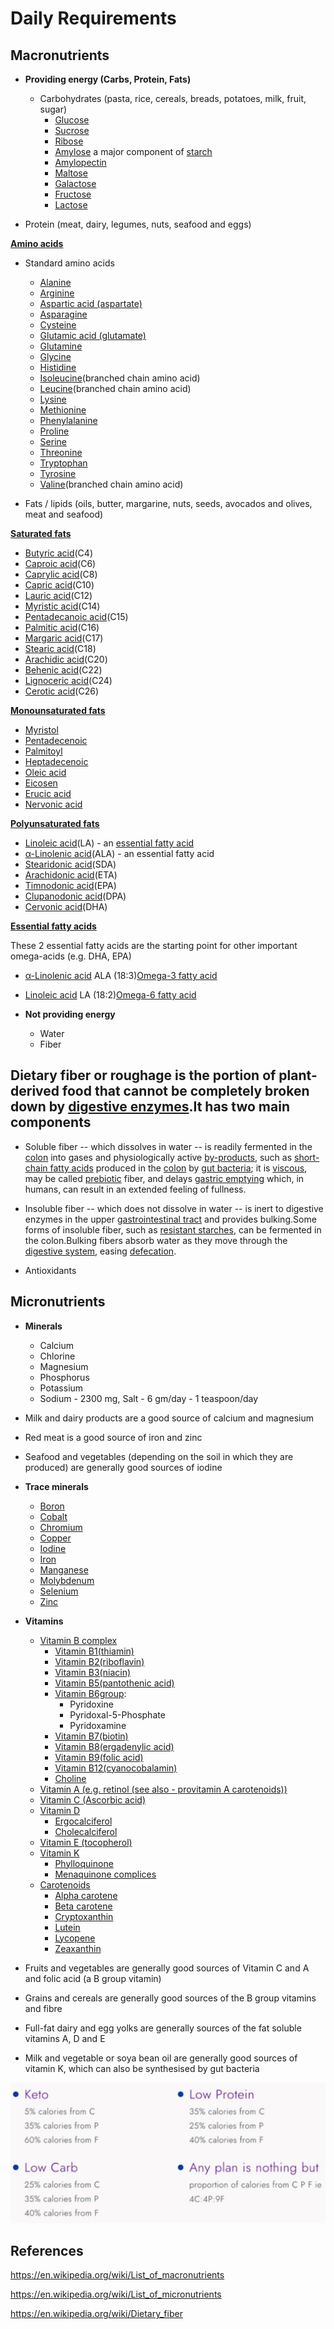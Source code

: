 # Daily Requirements

## Macronutrients

- **Providing energy (Carbs, Protein, Fats)**
    - Carbohydrates (pasta, rice, cereals, breads, potatoes, milk, fruit, sugar)
        - [Glucose](https://en.wikipedia.org/wiki/Glucose)
        - [Sucrose](https://en.wikipedia.org/wiki/Sucrose)
        - [Ribose](https://en.wikipedia.org/wiki/Ribose)
        - [Amylose](https://en.wikipedia.org/wiki/Amylose) a major component of [starch](https://en.wikipedia.org/wiki/Starch)
        - [Amylopectin](https://en.wikipedia.org/wiki/Amylopectin)
        - [Maltose](https://en.wikipedia.org/wiki/Maltose)
        - [Galactose](https://en.wikipedia.org/wiki/Galactose)
        - [Fructose](https://en.wikipedia.org/wiki/Fructose)
        - [Lactose](https://en.wikipedia.org/wiki/Lactose)

- Protein (meat, dairy, legumes, nuts, seafood and eggs)

[**Amino acids**](https://en.wikipedia.org/wiki/Amino_acids)

- Standard amino acids
    - [Alanine](https://en.wikipedia.org/wiki/Alanine)
    - [Arginine](https://en.wikipedia.org/wiki/Arginine)
    - [Aspartic acid (aspartate)](https://en.wikipedia.org/wiki/Aspartic_acid)
    - [Asparagine](https://en.wikipedia.org/wiki/Asparagine)
    - [Cysteine](https://en.wikipedia.org/wiki/Cysteine)
    - [Glutamic acid (glutamate)](https://en.wikipedia.org/wiki/Glutamic_acid)
    - [Glutamine](https://en.wikipedia.org/wiki/Glutamine)
    - [Glycine](https://en.wikipedia.org/wiki/Glycine)
    - [Histidine](https://en.wikipedia.org/wiki/Histidine)
    - [Isoleucine](https://en.wikipedia.org/wiki/Isoleucine)(branched chain amino acid)
    - [Leucine](https://en.wikipedia.org/wiki/Leucine)(branched chain amino acid)
    - [Lysine](https://en.wikipedia.org/wiki/Lysine)
    - [Methionine](https://en.wikipedia.org/wiki/Methionine)
    - [Phenylalanine](https://en.wikipedia.org/wiki/Phenylalanine)
    - [Proline](https://en.wikipedia.org/wiki/Proline)
    - [Serine](https://en.wikipedia.org/wiki/Serine)
    - [Threonine](https://en.wikipedia.org/wiki/Threonine)
    - [Tryptophan](https://en.wikipedia.org/wiki/Tryptophan)
    - [Tyrosine](https://en.wikipedia.org/wiki/Tyrosine)
    - [Valine](https://en.wikipedia.org/wiki/Valine)(branched chain amino acid)

- Fats / lipids (oils, butter, margarine, nuts, seeds, avocados and olives, meat and seafood)

[**Saturated fats**](https://en.wikipedia.org/wiki/Saturated_fats)

- [Butyric acid](https://en.wikipedia.org/wiki/Butyric_acid)(C4)
- [Caproic acid](https://en.wikipedia.org/wiki/Caproic_acid)(C6)
- [Caprylic acid](https://en.wikipedia.org/wiki/Caprylic_acid)(C8)
- [Capric acid](https://en.wikipedia.org/wiki/Capric_acid)(C10)
- [Lauric acid](https://en.wikipedia.org/wiki/Lauric_acid)(C12)
- [Myristic acid](https://en.wikipedia.org/wiki/Myristic_acid)(C14)
- [Pentadecanoic acid](https://en.wikipedia.org/wiki/Pentadecanoic_acid)(C15)
- [Palmitic acid](https://en.wikipedia.org/wiki/Palmitic_acid)(C16)
- [Margaric acid](https://en.wikipedia.org/wiki/Margaric_acid)(C17)
- [Stearic acid](https://en.wikipedia.org/wiki/Stearic_acid)(C18)
- [Arachidic acid](https://en.wikipedia.org/wiki/Arachidic_acid)(C20)
- [Behenic acid](https://en.wikipedia.org/wiki/Behenic_acid)(C22)
- [Lignoceric acid](https://en.wikipedia.org/wiki/Lignoceric_acid)(C24)
- [Cerotic acid](https://en.wikipedia.org/wiki/Cerotic_acid)(C26)

[**Monounsaturated fats**](https://en.wikipedia.org/wiki/Monounsaturated_fats)

- [Myristol](https://en.wikipedia.org/wiki/Myristol)
- [Pentadecenoic](https://en.wikipedia.org/wiki/Pentadecenoic)
- [Palmitoyl](https://en.wikipedia.org/wiki/Palmitoyl)
- [Heptadecenoic](https://en.wikipedia.org/wiki/Heptadecenoic)
- [Oleic acid](https://en.wikipedia.org/wiki/Oleic_acid)
- [Eicosen](https://en.wikipedia.org/wiki/Eicosen)
- [Erucic acid](https://en.wikipedia.org/wiki/Erucic_acid)
- [Nervonic acid](https://en.wikipedia.org/wiki/Nervonic_acid)

[**Polyunsaturated fats**](https://en.wikipedia.org/wiki/Polyunsaturated_fats)

- [Linoleic acid](https://en.wikipedia.org/wiki/Linoleic_acid)(LA) - an [essential fatty acid](https://en.wikipedia.org/wiki/Essential_fatty_acid)
- [α-Linolenic acid](https://en.wikipedia.org/wiki/%CE%91-Linolenic_acid)(ALA) - an essential fatty acid
- [Stearidonic acid](https://en.wikipedia.org/wiki/Stearidonic_acid)(SDA)
- [Arachidonic acid](https://en.wikipedia.org/wiki/Arachidonic_acid)(ETA)
- [Timnodonic acid](https://en.wikipedia.org/wiki/Timnodonic_acid)(EPA)
- [Clupanodonic acid](https://en.wikipedia.org/wiki/Clupanodonic_acid)(DPA)
- [Cervonic acid](https://en.wikipedia.org/wiki/Cervonic_acid)(DHA)

[**Essential fatty acids**](https://en.wikipedia.org/wiki/Essential_fatty_acids)

These 2 essential fatty acids are the starting point for other important omega-acids (e.g. DHA, EPA)

- [α-Linolenic acid](https://en.wikipedia.org/wiki/%CE%91-Linolenic_acid) ALA (18:3)[Omega-3 fatty acid](https://en.wikipedia.org/wiki/Omega-3_fatty_acid)
- [Linoleic acid](https://en.wikipedia.org/wiki/Linoleic_acid) LA (18:2)[Omega-6 fatty acid](https://en.wikipedia.org/wiki/Omega-6_fatty_acid)

- **Not providing energy**
    - Water
    - Fiber

## Dietary fiber or roughage is the portion of plant-derived food that cannot be completely broken down by [digestive enzymes](https://en.wikipedia.org/wiki/Digestive_enzyme).It has two main components

- Soluble fiber -- which dissolves in water -- is readily fermented in the [colon](https://en.wikipedia.org/wiki/Colon_(anatomy)) into gases and physiologically active [by-products](https://en.wikipedia.org/wiki/By-product), such as [short-chain fatty acids](https://en.wikipedia.org/wiki/Short-chain_fatty_acid) produced in the [colon](https://en.wikipedia.org/wiki/Colon_(anatomy)) by [gut bacteria](https://en.wikipedia.org/wiki/Gut_flora); it is [viscous](https://en.wikipedia.org/wiki/Viscous), may be called [prebiotic](https://en.wikipedia.org/wiki/Prebiotic_(nutrition)) fiber, and delays [gastric emptying](https://en.wikipedia.org/wiki/Stomach#Function) which, in humans, can result in an extended feeling of fullness.
- Insoluble fiber -- which does not dissolve in water -- is inert to digestive enzymes in the upper [gastrointestinal tract](https://en.wikipedia.org/wiki/Gastrointestinal_tract) and provides bulking.Some forms of insoluble fiber, such as [resistant starches](https://en.wikipedia.org/wiki/Resistant_starch), can be fermented in the colon.Bulking fibers absorb water as they move through the [digestive system](https://en.wikipedia.org/wiki/Digestive_system), easing [defecation](https://en.wikipedia.org/wiki/Defecation).

- Antioxidants

## Micronutrients

- **Minerals**
    - Calcium
    - Chlorine
    - Magnesium
    - Phosphorus
    - Potassium
    - Sodium - 2300 mg, Salt - 6 gm/day - 1 teaspoon/day

- Milk and dairy products are a good source of calcium and magnesium
- Red meat is a good source of iron and zinc
- Seafood and vegetables (depending on the soil in which they are produced) are generally good sources of iodine

- **Trace minerals**
    - [Boron](https://en.wikipedia.org/wiki/Boron)
    - [Cobalt](https://en.wikipedia.org/wiki/Cobalt)
    - [Chromium](https://en.wikipedia.org/wiki/Chromium)
    - [Copper](https://en.wikipedia.org/wiki/Copper_in_health)
    - [Iodine](https://en.wikipedia.org/wiki/Iodine)
    - [Iron](https://en.wikipedia.org/wiki/Iron)
    - [Manganese](https://en.wikipedia.org/wiki/Manganese)
    - [Molybdenum](https://en.wikipedia.org/wiki/Molybdenum)
    - [Selenium](https://en.wikipedia.org/wiki/Selenium)
    - [Zinc](https://en.wikipedia.org/wiki/Zinc)

- **Vitamins**
    - [Vitamin B complex](https://en.wikipedia.org/wiki/Vitamin_B_complex)
        - [Vitamin B1(thiamin)](https://en.wikipedia.org/wiki/Vitamin_B1)
        - [Vitamin B2(riboflavin)](https://en.wikipedia.org/wiki/Vitamin_B2)
        - [Vitamin B3(niacin)](https://en.wikipedia.org/wiki/Vitamin_B3)
        - [Vitamin B5(pantothenic acid)](https://en.wikipedia.org/wiki/Vitamin_B5)
        - [Vitamin B6group](https://en.wikipedia.org/wiki/Vitamin_B6):
            - Pyridoxine
            - Pyridoxal-5-Phosphate
            - Pyridoxamine
        - [Vitamin B7(biotin)](https://en.wikipedia.org/wiki/Biotin)
        - [Vitamin B8(ergadenylic acid)](https://en.wikipedia.org/wiki/Ergadenylic_acid)
        - [Vitamin B9(folic acid)](https://en.wikipedia.org/wiki/Folic_acid)
        - [Vitamin B12(cyanocobalamin)](https://en.wikipedia.org/wiki/Vitamin_B12)
        - [Choline](https://en.wikipedia.org/wiki/Choline)
    - [Vitamin A (e.g. retinol (see also - provitamin A carotenoids))](https://en.wikipedia.org/wiki/Vitamin_A)
    - [Vitamin C (Ascorbic acid)](https://en.wikipedia.org/wiki/Vitamin_C)
    - [Vitamin D](https://en.wikipedia.org/wiki/Vitamin_D)
        - [Ergocalciferol](https://en.wikipedia.org/wiki/Ergocalciferol)
        - [Cholecalciferol](https://en.wikipedia.org/wiki/Cholecalciferol)
    - [Vitamin E (tocopherol)](https://en.wikipedia.org/wiki/Vitamin_E)
    - [Vitamin K](https://en.wikipedia.org/wiki/Vitamin_K)
        - [Phylloquinone](https://en.wikipedia.org/wiki/Phylloquinone)
        - [Menaquinone complices](https://en.wikipedia.org/w/index.php?title=Menaquinone_complices&action=edit&redlink=1)
    - [Carotenoids](https://en.wikipedia.org/wiki/Carotenoid)
        - [Alpha carotene](https://en.wikipedia.org/wiki/Alpha_carotene)
        - [Beta carotene](https://en.wikipedia.org/wiki/Beta_carotene)
        - [Cryptoxanthin](https://en.wikipedia.org/wiki/Cryptoxanthin)
        - [Lutein](https://en.wikipedia.org/wiki/Lutein)
        - [Lycopene](https://en.wikipedia.org/wiki/Lycopene)
        - [Zeaxanthin](https://en.wikipedia.org/wiki/Zeaxanthin)

- Fruits and vegetables are generally good sources of Vitamin C and A and folic acid (a B group vitamin)
- Grains and cereals are generally good sources of the B group vitamins and fibre
- Full-fat dairy and egg yolks are generally sources of the fat soluble vitamins A, D and E
- Milk and vegetable or soya bean oil are generally good sources of vitamin K, which can also be synthesised by gut bacteria

![image](../../../media/Nutrition_Daily-Requirements-image1.jpg)

## References

https://en.wikipedia.org/wiki/List_of_macronutrients

https://en.wikipedia.org/wiki/List_of_micronutrients

https://en.wikipedia.org/wiki/Dietary_fiber
